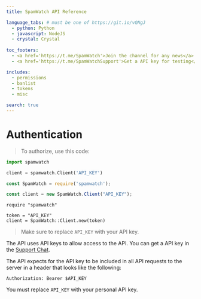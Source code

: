 ```yaml
---
title: SpamWatch API Reference

language_tabs: # must be one of https://git.io/vQNgJ
  - python: Python
  - javascript: NodeJS
  - crystal: Crystal
  
toc_footers:
  - <a href='https://t.me/SpamWatch'>Join the channel for any news</a>
  - <a href='https://t.me/SpamWatchSupport'>Get a API key for testing</a>

includes:
  - permissions
  - banlist
  - tokens
  - misc

search: true
---
```


# Authentication

> To authorize, use this code:

```python
import spamwatch

client = spamwatch.Client('API_KEY')
```

```javascript
const SpamWatch = require('spamwatch');

const client = new SpamWatch.Client("API_KEY");
```

```crystal
require "spamwatch"

token = "API_KEY"
client = SpamWatch::Client.new(token)
```

> Make sure to replace `API_KEY` with your API key.

The API uses API keys to allow access to the API. You can get a API key in the [Support Chat](https://t.me/SpamWatchSupport).

The API expects for the API key to be included in all API requests to the server in a header that looks like the following:

`Authorization: Bearer $API_KEY`

<aside class="notice">
You must replace <code>API_KEY</code> with your personal API key.
</aside>

